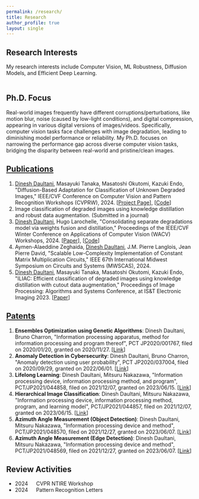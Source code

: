 ```yaml
---
permalink: /research/
title: Research
author_profile: true
layout: single
---
```


## Research Interests
My research interests include Computer Vision, ML Robustness, Diffusion Models, and Efficient Deep Learning.
<br /><br />

## Ph.D. Focus
Real-world images frequently have different corruptions/perturbations, like motion blur, noise (caused by low-light conditions), and digital compression, appearing in various digital versions of images/videos. 
Specifically, computer vision tasks face challenges with image degradation, leading to diminishing model performance or reliability. 
My Ph.D. focuses on narrowing the performance gap across diverse computer vision tasks, bridging the disparity between real-world and pristine/clean images.

## [Publications](https://scholar.google.com/citations?user=L00iqg4AAAAJ&hl=en)
1. <ins>Dinesh Daultani</ins>, Masayuki Tanaka, Masatoshi Okutomi, Kazuki Endo, "Diffusion-Based Adaptation for Classification of Unknown Degraded Images," IEEE/CVF Conference on Computer Vision and Pattern Recognition Workshops (CVPRW), 2024. [[Project Page](http://www.ok.sc.e.titech.ac.jp/res/CNNIR/DiffAUD/)], [[Code](https://github.com/dineshdaultani/DiffAUD)]
2. Image classification of degraded images using knowledge distillation and robust data augmentation. (Submitted in a journal)
3. <ins>Dinesh Daultani</ins>, Hugo Larochelle, "Consolidating separate degradations model via weights fusion and distillation," Proceedings of the IEEE/CVF Winter Conference on Applications of Computer Vision (WACV) Workshops, 2024. [[Paper](https://openaccess.thecvf.com/content/WACV2024W/VAQ/papers/Daultani_Consolidating_Separate_Degradations_Model_via_Weights_Fusion_and_Distillation_WACVW_2024_paper.pdf)], [[Code](https://github.com/dineshdaultani/FusionDistill)]
4. Aymen-Alaeddine Zeghaida, <ins>Dinesh Daultani</ins>, J.M. Pierre Langlois, Jean Pierre David, "Scalable Low-Complexity Implementation of Constant Matrix Multiplication Circuits," IEEE 67th International Midwest Symposium on Circuits and Systems (MWSCAS), 2024.
5. <ins>Dinesh Daultani</ins>, Masayuki Tanaka, Masatoshi Okutomi, Kazuki Endo, "ILIAC: Efficient classification of degraded images using knowledge distillation with cutout data augmentation," Proceedings of Image Processing: Algorithms and Systems Conference, at IS&T Electronic Imaging 2023. [[Paper](https://library.imaging.org/ei/articles/35/9/IPAS-296)]

## [Patents](https://patents.google.com/?inventor=Dinesh+DAULTANI)
1. **Ensembles Optimization using Genetic Algorithms**: Dinesh Daultani, Bruno Charron, "Information processing apparatus, method for information processing and program thereof", PCT JP2020/001767, filed on 2020/01/20, granted on 2020/11/27. [[Link](https://patents.google.com/patent/US20210406932A1)] 
2. **Anomaly Detection in Cybersecurity**: Dinesh Daultani, Bruno Charron, "Anomaly detection using user probability", PCT JP2020/037004, filed on 2020/09/29, granted on 2022/06/01. [[Link](https://patents.google.com/patent/US20220311790A1)] 
3. **Lifelong Learning**: Dinesh Daultani, Mitsuru Nakazawa, "Information processing device, information processing method, and program", PCT/JP2021/044858, filed on 2021/12/07, granted on 2023/06/15. [[Link](https://patents.google.com/patent/EP4216114A1)]
4. **Hierarchical Image Classification**: Dinesh Daultani, Mitsuru Nakazawa, "Information processing device, information processing method, program, and learning model", PCT/JP2021/044857, filed on 2021/12/07, granted on 2023/06/15. [[Link](https://patents.google.com/patent/EP4220550A1)]
5. **Azimuth Angle Measurement (Object Detection)**: Dinesh Daultani, Mitsuru Nakazawa, "Information processing device and method", PCT/JP2021/048570, filed on 2021/12/27, granted on 2023/06/07. [[Link](https://patentscope.wipo.int/search/en/detail.jsf?docId=WO2023127019)]
6. **Azimuth Angle Measurement (Edge Detection)**: Dinesh Daultani, Mitsuru Nakazawa, "Information processing device and method", PCT/JP2021/048569, filed on 2021/12/27, granted on 2023/06/07. [[Link](https://patentscope.wipo.int/search/en/detail.jsf?docId=WO2023127018)]
<!--- Invented a new approach to find the best-optimized combination of weak supervised models by using evolutionary search and tournament selection approach based on weighted metrics.) --->
<!--- Invented a new approach for anomaly detection based on the change in user probabilities using multi-modal neural networks (CNN & LSTM). ---> 

## Review Activities
- 2024 &emsp; CVPR NTIRE Workshop
- 2024 &emsp; Pattern Recognition Letters

